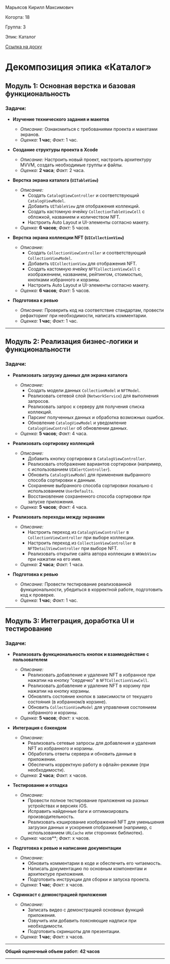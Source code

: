 Марьясов Кирилл Максимович

Когорта: 18

Группа: 3

Эпик: Каталог

[Ссылка на доску](https://github.com/users/usvladis/projects/4)

# Декомпозиция эпика «Каталог»

## Модуль 1: Основная верстка и базовая функциональность

### Задачи:

- **Изучение технического задания и макетов**
    
    - _Описание:_ Ознакомиться с требованиями проекта и макетами экранов.
    - _Оценка:_ **1 час**; _Факт:_ 1 час.
    
- **Создание структуры проекта в Xcode**
    
    - _Описание:_ Настроить новый проект, настроить архитектуру MVVM, создать необходимые группы и файлы.
    - _Оценка:_ **2 часа**; _Факт:_ 2 часа.
    
- **Верстка экрана каталога (`UITableView`)**
    
    - _Описание:_
        - Создать `CatalogViewController` и соответствующий `CatalogViewModel`.
        - Добавить `UITableView` для отображения коллекций.
        - Создать кастомную ячейку `CollectionTableViewCell` с обложкой, названием и количеством NFT.
        - Настроить Auto Layout и UI-элементы согласно макету.
    - _Оценка:_ **6 часов**; _Факт:_ 5 часов.
    
- **Верстка экрана коллекции NFT (`UICollectionView`)**
    
    - _Описание:_
        - Создать `CollectionViewController` и соответствующий `CollectionViewModel`.
        - Добавить `UICollectionView` для отображения NFT.
        - Создать кастомную ячейку `NFTCollectionViewCell` с изображением, названием, рейтингом, стоимостью, кнопками избранного и корзины.
        - Настроить Auto Layout и UI-элементы согласно макету.
    - _Оценка:_ **6 часов**; _Факт:_ 5 часов.
    
- **Подготовка к ревью**
    
    - _Описание:_ Проверить код на соответствие стандартам, провести рефакторинг при необходимости, написать комментарии.
    - _Оценка:_ **1 час**; _Факт:_ 1 час.

---

## Модуль 2: Реализация бизнес-логики и функциональности

### Задачи:

- **Реализовать загрузку данных для экрана каталога**
    
    - _Описание:_
        - Создать модели данных `CollectionModel` и `NFTModel`.
        - Реализовать сетевой слой (`NetworkService`) для выполнения запросов.
        - Реализовать запрос к серверу для получения списка коллекций.
        - Парсинг полученных данных и обработка возможных ошибок.
        - Обновление `CatalogViewModel` и уведомление `CatalogViewController` об обновлении данных.
    - _Оценка:_ **5 часов**; _Факт:_ 4 часа.
    
- **Реализовать сортировку коллекций**
    
    - _Описание:_
        - Добавить кнопку сортировки в `CatalogViewController`.
        - Реализовать отображение вариантов сортировки (например, с использованием `UIAlertController`).
        - Обновить `CatalogViewModel` для применения выбранного способа сортировки к данным.
        - Сохранение выбранного способа сортировки локально с использованием `UserDefaults`.
        - Восстановление сохраненного способа сортировки при запуске приложения.
    - _Оценка:_ **5 часов**; _Факт:_ 4 часа.
    
- **Реализовать переходы между экранами**
    
    - _Описание:_
        - Настроить переход из `CatalogViewController` в `CollectionViewController` при выборе коллекции.
        - Настроить переход из `CollectionViewController` в `NFTDetailViewController` при выборе NFT.
        - Реализовать открытие сайта автора коллекции в `WKWebView` при нажатии на его имя.
    - _Оценка:_ **2 часа**; _Факт:_ 1 часа.
    
- **Подготовка к ревью**
    
    - _Описание:_ Провести тестирование реализованной функциональности, убедиться в корректной работе, подготовить код к проверке.
    - _Оценка:_ **1 час**; _Факт:_ 1 час.

---

## Модуль 3: Интеграция, доработка UI и тестирование

### Задачи:

- **Реализовать функциональность кнопок и взаимодействие с пользователем**
    
    - _Описание:_
        - Реализовать добавление и удаление NFT в избранное при нажатии на кнопку "сердечко" в `NFTCollectionViewCell`.
        - Реализовать добавление и удаление NFT в корзину при нажатии на кнопку корзины.
        - Обновлять состояние кнопок в зависимости от текущего состояния (в избранном/в корзине).
        - Обновить `CollectionViewModel` для управления состоянием избранного и корзины.
    - _Оценка:_ **5 часов**; _Факт:_ x часов.
    
- **Интеграция с бэкендом**
    
    - _Описание:_
        - Реализовать сетевые запросы для добавления и удаления NFT из избранного и корзины.
        - Обработать ответы сервера и обновить данные в приложении.
        - Обеспечить корректную работу в офлайн-режиме (при необходимости).
    - _Оценка:_ **2 часа**; _Факт:_ x часов.
    
- **Тестирование и отладка**
    
    - _Описание:_
        - Провести полное тестирование приложения на разных устройствах и версиях iOS.
        - Исправить найденные баги и оптимизировать производительность.
        - Реализовать кэширование изображений NFT для уменьшения загрузки данных и ускорения отображения (например, с использованием `URLCache` или сторонних библиотек).
    - _Оценка:_  часов**; _Факт:_ x часов.
    
- **Подготовка к ревью и написание документации**
    
    - _Описание:_
        - Обновить комментарии в коде и обеспечить его читаемость.
        - Написать документацию по основным компонентам и архитектуре приложения.
        - Подготовить инструкции для сборки и запуска проекта.
    - _Оценка:_ **1 час**; _Факт:_ x часов.
    
- **Скринкаст с демонстрацией приложения**
    
    - _Описание:_
        - Записать видео с демонстрацией основных функций приложения.
        - Озвучить или добавить поясняющие надписи при необходимости.
        - Подготовить скриншоты для презентации.
    - _Оценка:_ **1 час**; _Факт:_ x часов.

---

**Общий оценочный объем работ:** **42 часов**

---
